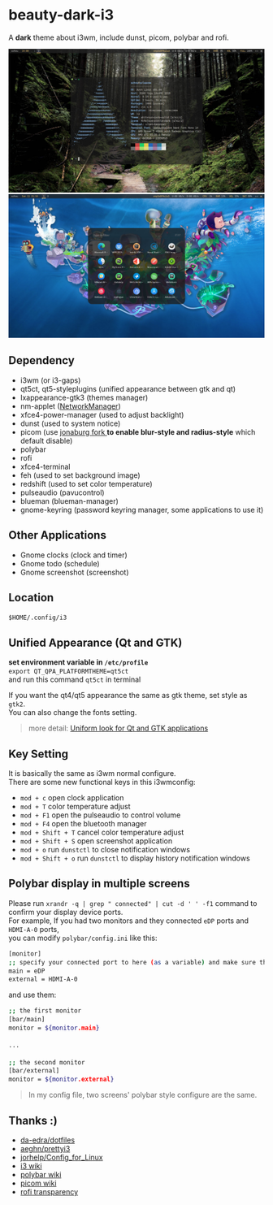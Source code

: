 # beauty-dark-i3
A **dark** theme about i3wm, include dunst, picom, polybar and rofi.  

![review_image_00](review_images/00.jpg)
![review_image_01](review_images/01.jpg)

## Dependency
* i3wm (or i3-gaps)
* qt5ct, qt5-styleplugins (unified appearance between gtk and qt)
* lxappearance-gtk3 (themes manager)
* nm-applet ([NetworkManager](https://wiki.archlinux.org/index.php/NetworkManager))
* xfce4-power-manager (used to adjust backlight)
* dunst (used to system notice)
* picom (use [jonaburg fork ](https://github.com/jonaburg/picom) **to enable blur-style and radius-style** which default disable)
* polybar
* rofi
* xfce4-terminal
* feh (used to set background image)
* redshift (used to set color temperature)
* pulseaudio (pavucontrol)
* blueman (blueman-manager)
* gnome-keyring (password keyring manager, some applications to use it)

## Other Applications
* Gnome clocks (clock and timer)
* Gnome todo   (schedule)
* Gnome screenshot (screenshot)

## Location
`$HOME/.config/i3`  

## Unified Appearance (Qt and GTK)
**set environment variable in `/etc/profile`**  
`export QT_QPA_PLATFORMTHEME=qt5ct`  
and run this command `qt5ct` in terminal  

If you want the qt4/qt5 appearance the same as gtk theme, set style as `gtk2`.   
You can also change the fonts setting.
> more detail: [Uniform look for Qt and GTK applications](https://wiki.archlinux.org/index.php/Uniform_look_for_Qt_and_GTK_applications)

## Key Setting
It is basically the same as i3wm normal configure.  
There are some new functional keys in this i3wmconfig:  
* `mod + c`          open clock application
* `mod + T`          color temperature adjust  
* `mod + F1`         open the pulseaudio to control volume
* `mod + F4`         open the bluetooth manager
* `mod + Shift + T`  cancel color temperature adjust  
* `mod + Shift + S`  open screenshot application
* `mod + o`          run `dunstctl` to close notification windows
* `mod + Shift + o`  run `dunstctl` to display history notification windows

## Polybar display in multiple screens 
Please run `xrandr -q | grep " connected" | cut -d ' ' -f1` command to confirm your display device ports.  
For example, If you had two monitors and they connected `eDP` ports and `HDMI-A-0` ports,   
you can modify `polybar/config.ini` like this:
```bash
[monitor]
;; specify your connected port to here (as a variable) and make sure they had connected.
main = eDP
external = HDMI-A-0
```
and use them:
```bash
;; the first monitor
[bar/main]
monitor = ${monitor.main}

...

;; the second monitor
[bar/external]
monitor = ${monitor.external}
```
> In my config file, two screens' polybar style configure are the same.

## Thanks :)
* [da-edra/dotfiles](https://github.com/da-edra/dotfiles)
* [aeghn/prettyi3](https://github.com/aeghn/prettyi3)
* [jorhelp/Config_for_Linux](https://github.com/jorhelp/Config_for_Linux)
* [i3 wiki](https://wiki.archlinux.org/index.php/I3)
* [polybar wiki](https://github.com/polybar/polybar/wiki)
* [picom wiki](https://wiki.archlinux.org/index.php/Picom)
* [rofi transparency](https://blog.sarine.nl/2017/04/10/rofi-140-sneak-preview7.html)

